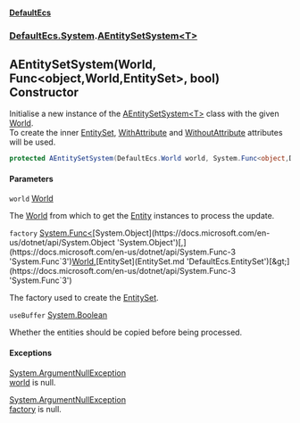 #### [DefaultEcs](DefaultEcs.md 'DefaultEcs')
### [DefaultEcs.System](DefaultEcs.md#DefaultEcs.System 'DefaultEcs.System').[AEntitySetSystem&lt;T&gt;](AEntitySetSystem_T_.md 'DefaultEcs.System.AEntitySetSystem<T>')

## AEntitySetSystem(World, Func<object,World,EntitySet>, bool) Constructor

Initialise a new instance of the [AEntitySetSystem&lt;T&gt;](AEntitySetSystem_T_.md 'DefaultEcs.System.AEntitySetSystem<T>') class with the given [World](World.md 'DefaultEcs.World').  
To create the inner [EntitySet](EntitySet.md 'DefaultEcs.EntitySet'), [WithAttribute](WithAttribute.md 'DefaultEcs.System.WithAttribute') and [WithoutAttribute](WithoutAttribute.md 'DefaultEcs.System.WithoutAttribute') attributes will be used.

```csharp
protected AEntitySetSystem(DefaultEcs.World world, System.Func<object,DefaultEcs.World,DefaultEcs.EntitySet> factory, bool useBuffer);
```
#### Parameters

<a name='DefaultEcs.System.AEntitySetSystem_T_.AEntitySetSystem(DefaultEcs.World,System.Func_object,DefaultEcs.World,DefaultEcs.EntitySet_,bool).world'></a>

`world` [World](World.md 'DefaultEcs.World')

The [World](World.md 'DefaultEcs.World') from which to get the [Entity](Entity.md 'DefaultEcs.Entity') instances to process the update.

<a name='DefaultEcs.System.AEntitySetSystem_T_.AEntitySetSystem(DefaultEcs.World,System.Func_object,DefaultEcs.World,DefaultEcs.EntitySet_,bool).factory'></a>

`factory` [System.Func&lt;](https://docs.microsoft.com/en-us/dotnet/api/System.Func-3 'System.Func`3')[System.Object](https://docs.microsoft.com/en-us/dotnet/api/System.Object 'System.Object')[,](https://docs.microsoft.com/en-us/dotnet/api/System.Func-3 'System.Func`3')[World](World.md 'DefaultEcs.World')[,](https://docs.microsoft.com/en-us/dotnet/api/System.Func-3 'System.Func`3')[EntitySet](EntitySet.md 'DefaultEcs.EntitySet')[&gt;](https://docs.microsoft.com/en-us/dotnet/api/System.Func-3 'System.Func`3')

The factory used to create the [EntitySet](EntitySet.md 'DefaultEcs.EntitySet').

<a name='DefaultEcs.System.AEntitySetSystem_T_.AEntitySetSystem(DefaultEcs.World,System.Func_object,DefaultEcs.World,DefaultEcs.EntitySet_,bool).useBuffer'></a>

`useBuffer` [System.Boolean](https://docs.microsoft.com/en-us/dotnet/api/System.Boolean 'System.Boolean')

Whether the entities should be copied before being processed.

#### Exceptions

[System.ArgumentNullException](https://docs.microsoft.com/en-us/dotnet/api/System.ArgumentNullException 'System.ArgumentNullException')  
[world](AEntitySetSystem_T_.AEntitySetSystem(World,Func_object,World,EntitySet_,bool).md#DefaultEcs.System.AEntitySetSystem_T_.AEntitySetSystem(DefaultEcs.World,System.Func_object,DefaultEcs.World,DefaultEcs.EntitySet_,bool).world 'DefaultEcs.System.AEntitySetSystem<T>.AEntitySetSystem(DefaultEcs.World, System.Func<object,DefaultEcs.World,DefaultEcs.EntitySet>, bool).world') is null.

[System.ArgumentNullException](https://docs.microsoft.com/en-us/dotnet/api/System.ArgumentNullException 'System.ArgumentNullException')  
[factory](AEntitySetSystem_T_.AEntitySetSystem(World,Func_object,World,EntitySet_,bool).md#DefaultEcs.System.AEntitySetSystem_T_.AEntitySetSystem(DefaultEcs.World,System.Func_object,DefaultEcs.World,DefaultEcs.EntitySet_,bool).factory 'DefaultEcs.System.AEntitySetSystem<T>.AEntitySetSystem(DefaultEcs.World, System.Func<object,DefaultEcs.World,DefaultEcs.EntitySet>, bool).factory') is null.